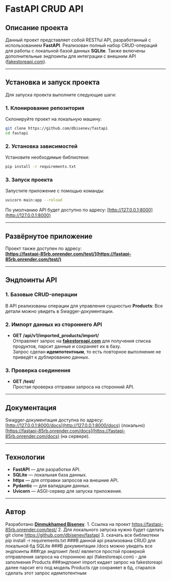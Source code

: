 # FastAPI CRUD API

## Описание проекта

Данный проект представляет собой RESTful API, разработанный с использованием **FastAPI**. Реализован полный набор CRUD-операций для работы с локальной базой данных **SQLite**. Также включены дополнительные эндпоинты для интеграции с внешним API ([fakestoreapi.com](https://fakestoreapi.com)).

---

## Установка и запуск проекта

Для запуска проекта выполните следующие шаги:

### 1. Клонирование репозитория
Склонируйте проект на локальную машину:
```bash
git clone https://github.com/dbisenev/fastapi
cd fastapi
```

### 2. Установка зависимостей
Установите необходимые библиотеки:
```bash
pip install -r requirements.txt
```

### 3. Запуск проекта
Запустите приложение с помощью команды:
```bash
uvicorn main:app --reload
```
По умолчанию API будет доступно по адресу: [http://127.0.0.1:8000](http://127.0.0.1:8000)

---

## Развёрнутое приложение

Проект также доступен по адресу:  
**[https://fastapi-85rb.onrender.com/test/](https://fastapi-85rb.onrender.com/test/)**

---

## Эндпоинты API

### 1. **Базовые CRUD-операции**

В API реализованы операции для управления сущностью **Products**:
Все детали можно увидеть в Swagger-документации.

### 2. **Импорт данных из стороннего API**

- **GET /api/v1/imported_products/import/**  
  Отправляет запрос на **[fakestoreapi.com](https://fakestoreapi.com)** для получения списка продуктов, парсит данные и сохраняет их в базу.  
  Запрос сделан **идемпотентным**, то есть повторное выполнение не приведёт к дублированию данных.

### 3. **Проверка соединения**
- **GET /test/**  
  Простая проверка отправки запроса на сторонний API.

---

## Документация

Swagger-документация доступна по адресу:  
[http://127.0.0.1:8000/docs](http://127.0.0.1:8000/docs) (локально)  
[https://fastapi-85rb.onrender.com/docs](https://fastapi-85rb.onrender.com/docs) (на сервере).

---


## Технологии

- **FastAPI** — для разработки API.
- **SQLite** — локальная база данных.
- **httpx** — для отправки запросов на внешние API.
- **Pydantic** — для валидации данных.
- **Uvicorn** — ASGI-сервер для запуска приложения.


---

## Автор

Разработано **[Dinmukhamed Bisenev](https://github.com/dbisenev)**.  1. Ссылка на проект https://fastapi-85rb.onrender.com/test/
2. Для локального запуска нужно будет сделать git clone https://github.com/dbisenev/fastapi
3. скачать все библиотеки pip install -r requirements.txt
###В данной api реализована CRUD для локальной бд SQLite
###В документации /docs можно увидеть все эндпоинты
###где эндпоинт /test/ является простой проверкой отправления запроса на стороннюю api (fakestoreapi.com) - для заполнения Products
###эндпоинт import кидает запрос на fakestoreapi далее парсит его под модель Products где сохраняет в бд, старался сделать этот запрос идемпотентным
